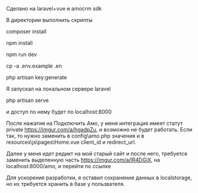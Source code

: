 Сделано на laravel+vue и amocrm sdk

В директории выполнить скрипты

composer install

npm install

npm run dev

cp -a .env.example .en

php artisan key:generate

Я запускал на локальном сервере laravel

php artisan serve

и доступ по нему будет по localhost:8000

После нажатия на Подключить Амо, у меня интеграция имеет статут private https://imgur.com/a/hgadpZu, и возможно не будет работать.
Если так, то нужно заменить в config\amo.php значения и в resources\js\pages\Home.vue client_id и redirect_url.


Далее у меня идет редикт на мой старый сайт и после него, требуется заменить выделенную часть https://imgur.com/a/lR4DGiX, на localhost:8000/amo, и перейти по ссылке


Для ускорения разработки, я оставил сохранение данных в localstorage, но их тркбуется хранить в базе у пользвателя.
